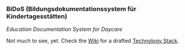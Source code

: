 ### BiDoS (Bildungsdokumentationssystem für Kindertagesstätten)

_Education Documentation System for Daycare_



Not much to see, yet. Check the [Wiki](https://github.com/rwilhelm/BiDoS/wiki) for a drafted [Technology Stack](https://github.com/rwilhelm/BiDoS/wiki/Technology-Stack).
